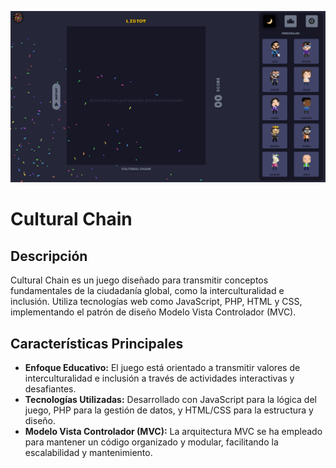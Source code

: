 <p align="center">
  <img src="src/img/preview.png" alt="preview Cultural Chain">
</p>

# Cultural Chain

## Descripción

Cultural Chain es un juego diseñado para transmitir conceptos fundamentales de la ciudadanía global, como la interculturalidad e inclusión. Utiliza tecnologías web como JavaScript, PHP, HTML y CSS, implementando el patrón de diseño Modelo Vista Controlador (MVC).

## Características Principales

- **Enfoque Educativo:** El juego está orientado a transmitir valores de interculturalidad e inclusión a través de actividades interactivas y desafiantes.
- **Tecnologías Utilizadas:** Desarrollado con JavaScript para la lógica del juego, PHP para la gestión de datos, y HTML/CSS para la estructura y diseño.
- **Modelo Vista Controlador (MVC):** La arquitectura MVC se ha empleado para mantener un código organizado y modular, facilitando la escalabilidad y mantenimiento.

